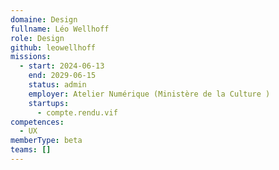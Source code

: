 ```yaml
---
domaine: Design
fullname: Léo Wellhoff
role: Design
github: leowellhoff
missions:
  - start: 2024-06-13
    end: 2029-06-15
    status: admin
    employer: Atelier Numérique (Ministère de la Culture )
    startups:
      - compte.rendu.vif
competences:
  - UX
memberType: beta
teams: []
---
```


